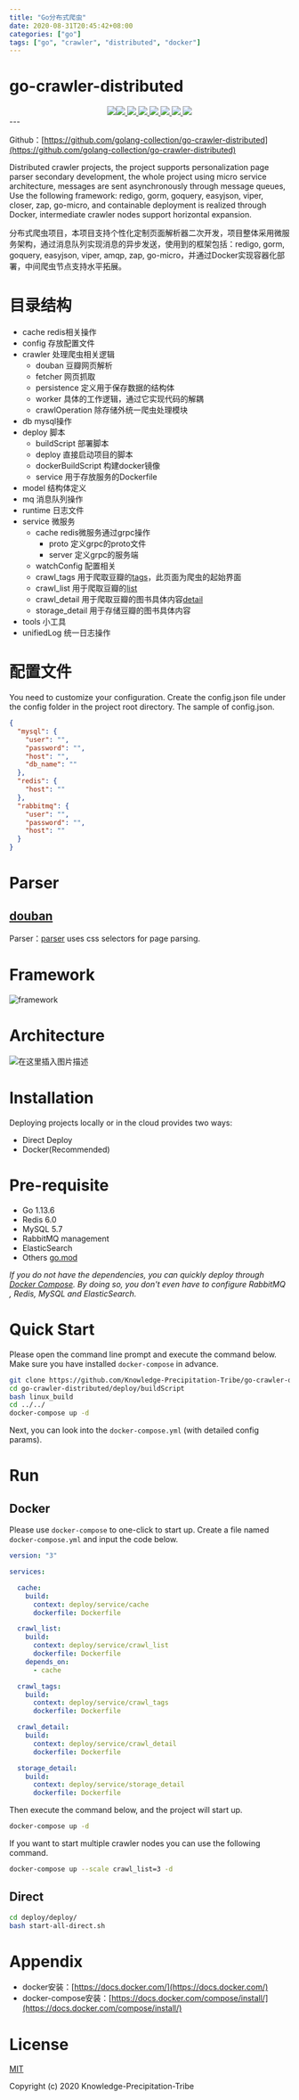 ```yaml
---
title: "Go分布式爬虫"
date: 2020-08-31T20:45:42+08:00
categories: ["go"]
tags: ["go", "crawler", "distributed", "docker"]
---
```


# go-crawler-distributed
<div align="center">
<img border="0" src="https://camo.githubusercontent.com/54fdbe8888c0a75717d7939b42f3d744b77483b0/687474703a2f2f6a617977636a6c6f76652e6769746875622e696f2f73622f69636f2f617765736f6d652e737667" /><img border="0" src="https://camo.githubusercontent.com/1ef04f27611ff643eb57eb87cc0f1204d7a6a14d/68747470733a2f2f696d672e736869656c64732e696f2f7374617469632f76313f6c6162656c3d254630253946253843253946266d6573736167653d496625323055736566756c267374796c653d7374796c653d666c617426636f6c6f723d424334453939" /><a href="https://github.com/SuperSupeng">     <img border="0" src="https://camo.githubusercontent.com/41e8e16b771d56dd768f7055354613254961d169/687474703a2f2f6a617977636a6c6f76652e6769746875622e696f2f73622f6769746875622f677265656e2d666f6c6c6f772e737667" /> </a> <a href="https://github.com/golang-collection/go-crawler-distributed/issues">     <img border="0" src="https://img.shields.io/github/issues/golang-collection/go-crawler-distributed" /> </a><a href="https://github.com/golang-collection/go-crawler-distributed/network/members">     <img border="0" src="https://img.shields.io/github/forks/golang-collection/go-crawler-distributed" /> </a><a href="https://github.com/golang-collection/go-crawler-distributed/stargazers">     <img border="0" src="https://img.shields.io/github/stars/golang-collection/go-crawler-distributed" /> </a><a href="https://github.com/golang-collection/go-crawler-distributed/blob/master/LICENSE">     <img border="0" src="https://img.shields.io/github/license/golang-collection/go-crawler-distributed" /> </a><a href="https://github.com/golang-collection/Urban-computing-papers/blob/master/wechat.md">     <img border="0" src="https://camo.githubusercontent.com/013c283843363c72b1463af208803bfbd5746292/687474703a2f2f6a617977636a6c6f76652e6769746875622e696f2f73622f69636f2f7765636861742e737667" /> </a>
</div>
---

Github：[https://github.com/golang-collection/go-crawler-distributed](https://github.com/golang-collection/go-crawler-distributed)

Distributed crawler projects, the project supports personalization page parser secondary development, the whole project using micro service architecture, messages are sent asynchronously through message queues, Use the following framework: redigo, gorm, goquery, easyjson, viper, closer, zap, go-micro, and containable deployment is realized through Docker, intermediate crawler nodes support horizontal expansion.

分布式爬虫项目，本项目支持个性化定制页面解析器二次开发，项目整体采用微服务架构，通过消息队列实现消息的异步发送，使用到的框架包括：redigo, gorm, goquery, easyjson, viper, amqp, zap, go-micro，并通过Docker实现容器化部署，中间爬虫节点支持水平拓展。

# 目录结构

- cache redis相关操作
- config 存放配置文件
- crawler 处理爬虫相关逻辑
    - douban 豆瓣网页解析
    - fetcher 网页抓取
    - persistence 定义用于保存数据的结构体
    - worker 具体的工作逻辑，通过它实现代码的解耦
    - crawlOperation 除存储外统一爬虫处理模块
- db mysql操作
- deploy 脚本
    - buildScript 部署脚本
    - deploy 直接启动项目的脚本
    - dockerBuildScript 构建docker镜像
    - service 用于存放服务的Dockerfile
- model 结构体定义
- mq 消息队列操作
- runtime 日志文件
- service 微服务
    - cache redis微服务通过grpc操作
      - proto 定义grpc的proto文件
      - server 定义grpc的服务端
    - watchConfig 配置相关
    - crawl_tags 用于爬取豆瓣的[tags](https://book.douban.com/tag/)，此页面为爬虫的起始界面
    - crawl_list 用于爬取豆瓣的[list](https://book.douban.com/tag/%E5%B0%8F%E8%AF%B4)
    - crawl_detail 用于爬取豆瓣的图书具体内容[detail](https://book.douban.com/subject/25955474/)
    - storage_detail 用于存储豆瓣的图书具体内容
- tools 小工具
- unifiedLog 统一日志操作

# 配置文件
You need to customize your configuration. Create the config.json file under the config folder in the project root directory.
The sample of config.json.
```json
{
  "mysql": {
    "user": "",
    "password": "",
    "host": "",
    "db_name": ""
  },
  "redis": {
    "host": ""
  },
  "rabbitmq": {
    "user": "",
    "password": "",
    "host": ""
  }
}
```

# Parser

## [douban](https://github.com/golang-collection/go-crawler-distributed/tree/master/crawler/douban)
Parser：[parser](https://github.com/golang-collection/go-crawler-distributed/tree/master/crawler/douban/parser) uses css selectors for page parsing.

# Framework

![framework](https://img-blog.csdnimg.cn/20200831203700894.png?x-oss-process=image/watermark,type_ZmFuZ3poZW5naGVpdGk,shadow_10,text_aHR0cHM6Ly9ibG9nLmNzZG4ubmV0L3NfODQyNDk5NDY3,size_16,color_FFFFFF,t_70#pic_center)


# Architecture

![在这里插入图片描述](https://img-blog.csdnimg.cn/20200831203712210.png?x-oss-process=image/watermark,type_ZmFuZ3poZW5naGVpdGk,shadow_10,text_aHR0cHM6Ly9ibG9nLmNzZG4ubmV0L3NfODQyNDk5NDY3,size_16,color_FFFFFF,t_70#pic_center)


# Installation

Deploying projects locally or in the cloud provides two ways:

- Direct Deploy
- Docker(Recommended)

# Pre-requisite

- Go 1.13.6
- Redis 6.0
- MySQL 5.7
- RabbitMQ management
- ElasticSearch
- Others [go.mod](https://github.com/golang-collection/go-crawler-distributed/blob/master/go.mod)

*If you do not have the dependencies, you can quickly deploy through [Docker Compose](https://github.com/golang-collection/go-crawler-distributed/blob/master/dependencies/docker-compose.yml). By doing so, you don't even have to configure RabbitMQ , Redis, MySQL and ElasticSearch.*

# Quick Start

Please open the command line prompt and execute the command below. Make sure you have installed `docker-compose` in advance.

```bash
git clone https://github.com/Knowledge-Precipitation-Tribe/go-crawler-distributed
cd go-crawler-distributed/deploy/buildScript
bash linux_build
cd ../../
docker-compose up -d
```

Next, you can look into the `docker-compose.yml` (with detailed config params).

# Run

## Docker

Please use `docker-compose` to one-click to start up. Create a file named `docker-compose.yml` and input the code below.

```yaml
version: "3"

services:

  cache:
    build:
      context: deploy/service/cache
      dockerfile: Dockerfile

  crawl_list:
    build:
      context: deploy/service/crawl_list
      dockerfile: Dockerfile
    depends_on:
      - cache

  crawl_tags:
    build:
      context: deploy/service/crawl_tags
      dockerfile: Dockerfile

  crawl_detail:
    build:
      context: deploy/service/crawl_detail
      dockerfile: Dockerfile

  storage_detail:
    build:
      context: deploy/service/storage_detail
      dockerfile: Dockerfile  
```

Then execute the command below, and the project will start up. 

```bash
docker-compose up -d
```

If you want to start multiple crawler nodes you can use the following command.

```bash
docker-compose up --scale crawl_list=3 -d
```

## Direct

```bash
cd deploy/deploy/
bash start-all-direct.sh
```

# Appendix

- docker安装：[https://docs.docker.com/](https://docs.docker.com/)
- docker-compose安装：[https://docs.docker.com/compose/install/](https://docs.docker.com/compose/install/)

# License

[MIT](https://github.com/Knowledge-Precipitation-Tribe/DigitRecognitionService/blob/master/LICENSE)

Copyright (c) 2020 Knowledge-Precipitation-Tribe